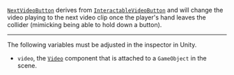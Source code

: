 [```NextVideoButton```](https://github.com/CMotley8/First-Aid-Training/blob/d1d3a9e8d2c5cebfae482eee766b5b282edbddc4/Assets/Scripts/Video%20and%20Text%20Scripts/NextVideoButton.cs) derives from [```InteractableVideoButton```](Interactable-Video-Button) and will change the video playing to the next video clip once the player's hand leaves the collider (mimicking being able to hold down a button).

***

The following variables must be adjusted in the inspector in Unity.
- ```video```, the [```Video```](Video) component that is attached to a ```GameObject``` in the scene.
